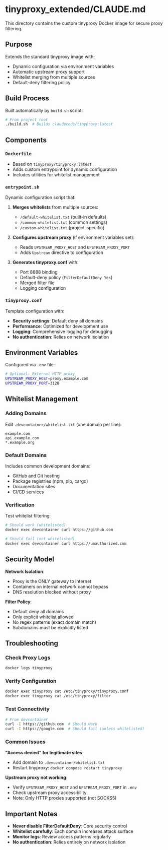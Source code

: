 # tinyproxy_extended/CLAUDE.md

This directory contains the custom tinyproxy Docker image for secure proxy filtering.

## Purpose

Extends the standard tinyproxy image with:
- Dynamic configuration via environment variables
- Automatic upstream proxy support
- Whitelist merging from multiple sources
- Default-deny filtering policy

## Build Process

Built automatically by `build.sh` script:
```bash
# From project root
./build.sh  # Builds claudecode/tinyproxy:latest
```

## Components

### `Dockerfile`
- Based on `tinyproxy/tinyproxy:latest`
- Adds custom entrypoint for dynamic configuration
- Includes utilities for whitelist management

### `entrypoint.sh`
Dynamic configuration script that:
1. **Merges whitelists** from multiple sources:
   - `/default-whitelist.txt` (built-in defaults)
   - `/common-whitelist.txt` (common settings)
   - `/custom-whitelist.txt` (project-specific)

2. **Configures upstream proxy** (if environment variables set):
   - Reads `UPSTREAM_PROXY_HOST` and `UPSTREAM_PROXY_PORT`
   - Adds `Upstream` directive to configuration

3. **Generates tinyproxy.conf** with:
   - Port 8888 binding
   - Default-deny policy (`FilterDefaultDeny Yes`)
   - Merged filter file
   - Logging configuration

### `tinyproxy.conf`
Template configuration with:
- **Security settings**: Default deny all domains
- **Performance**: Optimized for development use
- **Logging**: Comprehensive logging for debugging
- **No authentication**: Relies on network isolation

## Environment Variables

Configured via `.env` file:

```bash
# Optional: External HTTP proxy
UPSTREAM_PROXY_HOST=proxy.example.com
UPSTREAM_PROXY_PORT=3128
```

## Whitelist Management

### Adding Domains
Edit `.devcontainer/whitelist.txt` (one domain per line):
```
example.com
api.example.com
*.example.org
```

### Default Domains
Includes common development domains:
- GitHub and Git hosting
- Package registries (npm, pip, cargo)
- Documentation sites
- CI/CD services

### Verification
Test whitelist filtering:
```bash
# Should work (whitelisted)
docker exec devcontainer curl https://github.com

# Should fail (not whitelisted)
docker exec devcontainer curl https://unauthorized.com
```

## Security Model

**Network Isolation**:
- Proxy is the ONLY gateway to internet
- Containers on internal network cannot bypass
- DNS resolution blocked without proxy

**Filter Policy**:
- Default deny all domains
- Only explicit whitelist allowed
- No regex patterns (exact domain match)
- Subdomains must be explicitly listed

## Troubleshooting

### Check Proxy Logs
```bash
docker logs tinyproxy
```

### Verify Configuration
```bash
docker exec tinyproxy cat /etc/tinyproxy/tinyproxy.conf
docker exec tinyproxy cat /etc/tinyproxy/filter
```

### Test Connectivity
```bash
# From devcontainer
curl -I https://github.com  # Should work
curl -I https://google.com  # Should fail (unless whitelisted)
```

### Common Issues

**"Access denied" for legitimate sites**:
- Add domain to `.devcontainer/whitelist.txt`
- Restart tinyproxy: `docker compose restart tinyproxy`

**Upstream proxy not working**:
- Verify `UPSTREAM_PROXY_HOST` and `UPSTREAM_PROXY_PORT` in `.env`
- Check upstream proxy accessibility
- Note: Only HTTP proxies supported (not SOCKS5)

## Important Notes

- **Never disable FilterDefaultDeny**: Core security control
- **Whitelist carefully**: Each domain increases attack surface
- **Monitor logs**: Review access patterns regularly
- **No authentication**: Relies entirely on network isolation